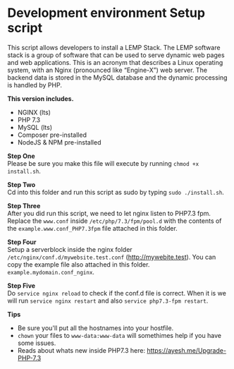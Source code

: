 # Development environment Setup script

This script allows developers to install a LEMP Stack. The LEMP software stack is a group of software that can be used to serve dynamic web pages and web applications. This is an acronym that describes a Linux operating system, with an Nginx (pronounced like “Engine-X”) web server. The backend data is stored in the MySQL database and the dynamic processing is handled by PHP.

**This version includes.**
   - NGINX (lts)
   - PHP 7.3
   - MySQL (lts)
   - Composer pre-installed
   - NodeJS & NPM pre-installed


**Step One**    
Please be sure you make this file will execute by running `chmod +x install.sh`.

**Step Two**    
Cd into this folder and run this script as sudo by typing `sudo ./install.sh`.

**Step Three**  
After you did run this script, we need to let nginx listen to PHP7.3 fpm.
Replace the `www.conf` inside `/etc/php/7.3/fpm/pool.d` with the contents of the `example.www.conf_PHP7.3fpm` file attached in this folder.

**Step Four**   
Setup a serverblock inside the nginx folder `/etc/nginx/conf.d/mywebsite.test.conf` (http://mywebite.test). You can copy the example file
also attached in this folder. `example.mydomain.conf_nginx`.

**Step Five**   
Do `service nginx reload` to check if the conf.d file is correct. When it is we will run `service nginx restart` and also `service php7.3-fpm restart`.

**Tips**    
* Be sure you'll put all the hostnames into your hostfile.
* `chown` your files to `www-data:www-data` will somethimes help if you have some issues.
* Reads about whats new inside PHP7.3 here: https://ayesh.me/Upgrade-PHP-7.3
